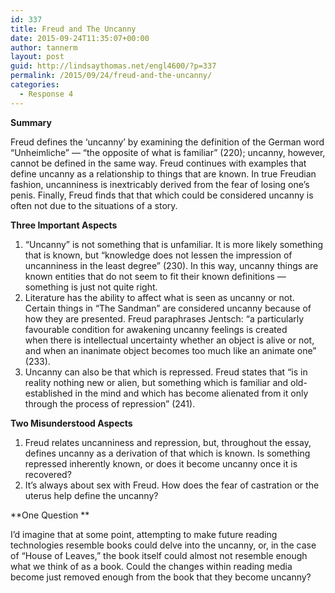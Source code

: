 ```yaml
---
id: 337
title: Freud and The Uncanny
date: 2015-09-24T11:35:07+00:00
author: tannerm
layout: post
guid: http://lindsaythomas.net/engl4600/?p=337
permalink: /2015/09/24/freud-and-the-uncanny/
categories:
  - Response 4
---
```

**Summary**

Freud defines the &#8216;uncanny&#8217; by examining the definition of the German word &#8220;Unheimliche&#8221; &#8212; &#8220;the opposite of what is familiar&#8221; (220); uncanny, however, cannot be defined in the same way. Freud continues with examples that define uncanny as a relationship to things that are known. In true Freudian fashion, uncanniness is inextricably derived from the fear of losing one&#8217;s penis. Finally, Freud finds that that which could be considered uncanny is often not due to the situations of a story.

**Three Important Aspects**

  1. &#8220;Uncanny&#8221; is not something that is unfamiliar. It is more likely something that is known, but &#8220;knowledge does not lessen the impression of uncanniness in the least degree&#8221; (230). In this way, uncanny things are known entities that do not seem to fit their known definitions &#8212; something is just not quite right.
  2. Literature has the ability to affect what is seen as uncanny or not. Certain things in &#8220;The Sandman&#8221; are considered uncanny because of how they are presented. Freud paraphrases Jentsch: &#8220;a particularly favourable condition for awakening uncanny feelings is created when there is intellectual uncertainty whether an object is alive or not, and when an inanimate object becomes too much like an animate one&#8221; (233).
  3. Uncanny can also be that which is repressed. Freud states that &#8220;is in reality nothing new or alien, but something which is familiar and old-established in the mind and which has become alienated from it only through the process of repression&#8221; (241).

**Two Misunderstood Aspects**

  1. Freud relates uncanniness and repression, but, throughout the essay, defines uncanny as a derivation of that which is known. Is something repressed inherently known, or does it become uncanny once it is recovered?
  2. It&#8217;s always about sex with Freud. How does the fear of castration or the uterus help define the uncanny?

**One Question **

I&#8217;d imagine that at some point, attempting to make future reading technologies resemble books could delve into the uncanny, or, in the case of &#8220;House of Leaves,&#8221; the book itself could almost not resemble enough what we think of as a book. Could the changes within reading media become just removed enough from the book that they become uncanny?